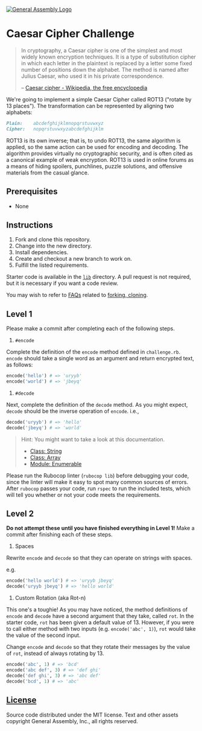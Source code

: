 [![General Assembly Logo](https://camo.githubusercontent.com/1a91b05b8f4d44b5bbfb83abac2b0996d8e26c92/687474703a2f2f692e696d6775722e636f6d2f6b6538555354712e706e67)](https://generalassemb.ly/education/web-development-immersive)

# Caesar Cipher Challenge

> In cryptography, a Caesar cipher is one of the simplest and most widely known
> encryption techniques. It is a type of substitution cipher in which each
> letter in the plaintext is replaced by a letter some fixed number of positions
> down the alphabet. The method is named after Julius Caesar, who used it in his
> private correspondence.
>
> – [Caesar cipher - Wikipedia, the free encyclopedia](http://en.wikipedia.org/wiki/Caesar_cipher)

We're going to implement a simple Caesar Cipher called ROT13 ("rotate by 13
places"). The transformation can be represented by aligning two alphabets:

```md
Plain:    abcdefghijklmnopqrstuvwxyz
Cipher:   nopqrstuvwxyzabcdefghijklm
```

ROT13 is its own inverse; that is, to undo ROT13, the same algorithm is applied,
so the same action can be used for encoding and decoding. The algorithm provides
virtually no cryptographic security, and is often cited as a canonical example
of weak encryption. ROT13 is used in online forums as a means of hiding
spoilers, punchlines, puzzle solutions, and offensive materials from the casual
glance.

## Prerequisites

-   None

## Instructions

1.  Fork and clone this repository.
1.  Change into the new directory.
1.  Install dependencies.
1.  Create and checkout a new branch to work on.
1.  Fulfill the listed requirements.

Starter code is available in the [`lib`](lib) directory.
A pull request is not required,
but it is necessary if you want a code review.

You may wish to refer to [FAQs](https://github.com/ga-wdi-boston/meta/wiki/)
related to [forking,
cloning](https://github.com/ga-wdi-boston/meta/wiki/ForkAndClone).

## Level 1

Please make a commit after completing each of the following steps.

1.  `#encode`

  Complete the definition of the `encode` method defined in `challenge.rb`.
  `encode` should take a single word as an argument and return encrypted text,
  as follows:

  ```ruby
  encode('hello') # => 'uryyb'
  encode('world') # => 'jbeyq'
  ```

1.  `#decode`

  Next, complete the definition of the `decode` method. As you might expect,
  `decode` should be the inverse operation of `encode`. i.e.,

  ```ruby
  decode('uryyb') # => 'hello'
  decode('jbeyq') # => 'world'
  ```

> Hint: You might want to take a look at this documentation.
>
> -   [Class: String](http://ruby-doc.org/core-2.3.0/String.html)
> -   [Class: Array](http://ruby-doc.org/core-2.3.0/Array.html)
> -   [Module: Enumerable](http://ruby-doc.org/core-2.3.0/Enumerable.html)

Please run the Rubocop linter (`rubocop lib`) before debugging your code,
 since the linter will make it easy to spot many common sources of errors.
After `rubocop` passes your code, run `rspec` to run the included tests,
 which will tell you whether or not your code meets the requirements.

## Level 2

**Do not attempt these until you have finished everything in Level 1!**
Make a commit after finishing each of these steps.

1.  Spaces

  Rewrite `encode` and `decode` so that they can operate on strings with spaces.

  e.g.

  ```ruby
  encode('hello world') # => 'uryyb jbeyq'
  decode('uryyb jbeyq') # => 'hello world'
  ```

1.  Custom Rotation (aka Rot-n)

  This one's a toughie!
  As you may have noticed, the method definitions of `encode` and `decode` have
  a second argument that they take, called `rot`.
  In the starter code, `rot` has been given a default value of 13.
  However, if you were to call either method with two inputs
  (e.g. `encode('abc', 1)`),
  `rot` would take the value of the second input.

  Change `encode` and `decode` so that they rotate their messages by the value
  of `rot`, instead of always rotating by 13.

  ```ruby
  encode('abc', 1) # => 'bcd'
  encode('abc def', 3) # => 'def ghi'
  decode('def ghi', 3) # => 'abc def'
  decode('bcd', 1) # => 'abc'
  ```

## [License](LICENSE)

Source code distributed under the MIT license. Text and other assets copyright
General Assembly, Inc., all rights reserved.
